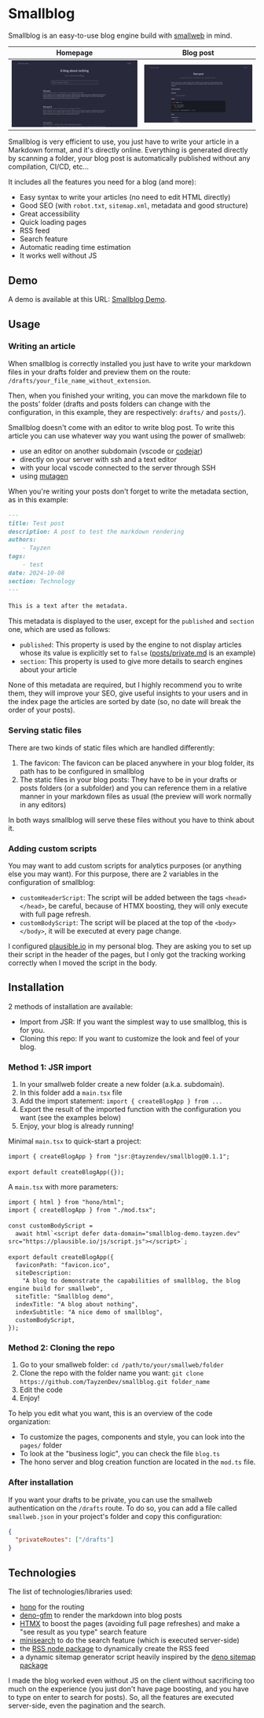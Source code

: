 # Smallblog

Smallblog is an easy-to-use blog engine build with [smallweb](https://www.smallweb.run/) in mind.

| Homepage | Blog post |
|---|---|
|![smallblog frontpage](static/img/front_page.png) |![article](static/img/article.png) |

Smallblog is very efficient to use, you just have to write your article in a Markdown format, and it's directly online. Everything is generated directly by scanning a folder, your blog post is automatically published without any compilation, CI/CD, etc...

It includes all the features you need for a blog (and more):

* Easy syntax to write your articles (no need to edit HTML directly)
* Good SEO (with `robot.txt`, `sitemap.xml`, metadata and good structure)
* Great accessibility
* Quick loading pages
* RSS feed
* Search feature
* Automatic reading time estimation
* It works well without JS

## Demo

A demo is available at this URL: [Smallblog Demo](https://smallblog-demo.tayzen.dev).

## Usage

### Writing an article

When smallblog is correctly installed you just have to write your markdown files in your drafts folder and preview them on the route: `/drafts/your_file_name_without_extension`.

Then, when you finished your writing, you can move the markdown file to the posts' folder (drafts and posts folders can change with the configuration, in this example, they are respectively: `drafts/` and `posts/`).

Smallblog doesn't come with an editor to write blog post. To write this article you can use whatever way you want using the power of smallweb:

* use an editor on another subdomain (vscode or [codejar](https://jsr.io/@pomdtr/smallweb-codejar@0.1.3))
* directly on your server with ssh and a text editor
* with your local vscode connected to the server through SSH
* using [mutagen](https://docs.smallweb.run/hosting/vps.html#syncing-files-using-mutagen)

When you're writing your posts don't forget to write the metadata section, as in this example:

```markdown
---
title: Test post
description: A post to test the markdown rendering
authors:
    - Tayzen
tags:
    - test
date: 2024-10-08
section: Technology
---

This is a text after the metadata.
```

This metadata is displayed to the user, except for the `published` and `section` one, which are used as follows:

* `published`: This property is used by the engine to not display articles whose its value is explicitly set to `false` ([posts/private.md](posts/private.md) is an example)
* `section`: This property is used to give more details to search engines about your article

None of this metadata are required, but I highly recommend you to write them, they will improve your SEO, give useful insights to your users and in the index page the articles are sorted by date (so, no date will break the order of your posts).

### Serving static files

There are two kinds of static files which are handled differently:

1. The favicon: The favicon can be placed anywhere in your blog folder, its path has to be configured in smallblog
2. The static files in your blog posts: They have to be in your drafts or posts folders (or a subfolder) and you can reference them in a relative manner in your markdown files as usual (the preview will work normally in any editors)

In both ways smallblog will serve these files without you have to think about it.

### Adding custom scripts

You may want to add custom scripts for analytics purposes (or anything else you may want). For this purpose, there are 2 variables in the configuration of smallblog:

* `customHeaderScript`: The script will be added between the tags `<head></head>`, be careful, because of HTMX boosting, they will only execute with full page refresh.
* `customBodyScript`: The script will be placed at the top of the `<body></body>`, it will be executed at every page change.

I configured [plausible.io](https://plausible.io) in my personal blog. They are asking you to set up their script in the header of the pages, but I only got the tracking working correctly when I moved the script in the body.

## Installation

2 methods of installation are available:

* Import from JSR: If you want the simplest way to use smallblog, this is for you.
* Cloning this repo: If you want to customize the look and feel of your blog.

### Method 1: JSR import

1. In your smallweb folder create a new folder (a.k.a. subdomain).
2. In this folder add a `main.tsx` file
3. Add the import statement: `import { createBlogApp } from ...`
4. Export the result of the imported function with the configuration you want (see the examples below)
5. Enjoy, your blog is already running!

Minimal `main.tsx` to quick-start a project:

```tsx
import { createBlogApp } from "jsr:@tayzendev/smallblog@0.1.1";

export default createBlogApp({});
```

A `main.tsx` with more parameters:

```tsx
import { html } from "hono/html";
import { createBlogApp } from "./mod.tsx";

const customBodyScript =
  await html`<script defer data-domain="smallblog-demo.tayzen.dev" src="https://plausible.io/js/script.js"></script>`;

export default createBlogApp({
  faviconPath: "favicon.ico",
  siteDescription:
    "A blog to demonstrate the capabilities of smallblog, the blog engine build for smallweb",
  siteTitle: "Smallblog demo",
  indexTitle: "A blog about nothing",
  indexSubtitle: "A nice demo of smallblog",
  customBodyScript,
});
```

### Method 2: Cloning the repo

1. Go to your smallweb folder: `cd /path/to/your/smallweb/folder`
2. Clone the repo with the folder name you want: `git clone https://github.com/TayzenDev/smallblog.git folder_name`
3. Edit the code
4. Enjoy!

To help you edit what you want, this is an overview of the code organization:

* To customize the pages, components and style, you can look into the `pages/` folder
* To look at the "business logic", you can check the file `blog.ts`
* The hono server and blog creation function are located in the `mod.ts` file.

### After installation

If you want your drafts to be private, you can use the smallweb authentication on the `/drafts` route. To do so, you can add a file called `smallweb.json` in your project's folder and copy this configuration:

```json
{
  "privateRoutes": ["/drafts"]
}
```

## Technologies

The list of technologies/libraries used:

* [hono](https://hono.dev/) for the routing
* [deno-gfm](https://deno.land/x/gfm@0.6.0) to render the markdown into blog posts
* [HTMX](https://htmx.org/) to boost the pages (avoiding full page refreshes) and make a "see result as you type" search feature
* [minisearch](https://lucaong.github.io/minisearch/) to do the search feature (which is executed server-side)
* the [RSS node package](https://www.npmjs.com/package/rss) to dynamically create the RSS feed
* a dynamic sitemap generator script heavily inspired by the [deno sitemap package](https://deno.land/x/deno_sitemap@0.1.3)

I made the blog worked even without JS on the client without sacrificing too much on the experience (you just don't have page boosting, and you have to type on enter to search for posts). So, all the features are executed server-side, even the pagination and the search.
